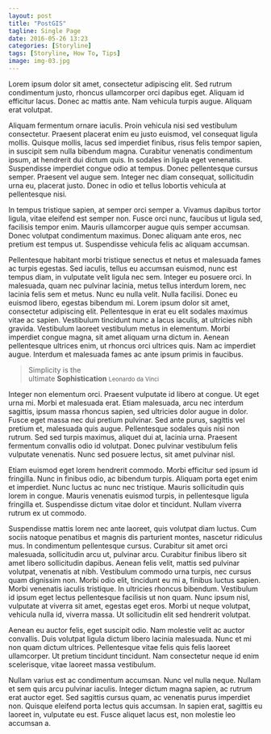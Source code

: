 ```yaml
---
layout: post
title: "PostGIS"
tagline: Single Page
date: 2016-05-26 13:23
categories: [Storyline]
tags: [Storyline, How To, Tips]
image: img-03.jpg
---
```


Lorem ipsum dolor sit amet, consectetur adipiscing elit. Sed rutrum condimentum justo, rhoncus ullamcorper orci dapibus eget. Aliquam id efficitur lacus. Donec ac mattis ante. Nam vehicula turpis augue. Aliquam erat volutpat.

Aliquam fermentum ornare iaculis. Proin vehicula nisi sed vestibulum consectetur. Praesent placerat enim eu justo euismod, vel consequat ligula mollis. Quisque mollis, lacus sed imperdiet finibus, risus felis tempor sapien, in suscipit sem nulla bibendum magna. Curabitur venenatis condimentum ipsum, at hendrerit dui dictum quis. In sodales in ligula eget venenatis. Suspendisse imperdiet congue odio at tempus. Donec pellentesque cursus semper. Praesent vel augue sem. Integer nec diam consequat, sollicitudin urna eu, placerat justo. Donec in odio et tellus lobortis vehicula at pellentesque nisi.

In tempus tristique sapien, at semper orci semper a. Vivamus dapibus tortor ligula, vitae eleifend est semper non. Fusce orci nunc, faucibus ut ligula sed, facilisis tempor enim. Mauris ullamcorper augue quis semper accumsan. Donec volutpat condimentum maximus. Donec aliquam ante eros, nec pretium est tempus ut. Suspendisse vehicula felis ac aliquam accumsan.

Pellentesque habitant morbi tristique senectus et netus et malesuada fames ac turpis egestas. Sed iaculis, tellus eu accumsan euismod, nunc est tempus diam, in vulputate velit ligula nec sem. Integer eu posuere orci. In malesuada, quam nec pulvinar lacinia, metus tellus interdum lorem, nec lacinia felis sem et metus. Nunc eu nulla velit. Nulla facilisi. Donec eu euismod libero, egestas bibendum mi. Lorem ipsum dolor sit amet, consectetur adipiscing elit. Pellentesque in erat eu elit sodales maximus vitae ac sapien. Vestibulum tincidunt nunc a lacus iaculis, at ultricies nibh gravida. Vestibulum laoreet vestibulum metus in elementum. Morbi imperdiet congue magna, sit amet aliquam urna dictum in. Aenean pellentesque ultrices enim, ut rhoncus orci ultrices quis. Nam ac imperdiet augue. Interdum et malesuada fames ac ante ipsum primis in faucibus.

<blockquote cite="http://gleesik.ro">
  Simplicity is the <br> ultimate <strong>Sophistication</strong>
  <small>Leonardo da Vinci</small>
</blockquote>

Integer non elementum orci. Praesent vulputate id libero at congue. Ut eget urna mi. Morbi et malesuada erat. Etiam malesuada, arcu nec interdum sagittis, ipsum massa rhoncus sapien, sed ultricies dolor augue in dolor. Fusce eget massa nec dui pretium pulvinar. Sed ante purus, sagittis vel pretium et, malesuada quis augue. Pellentesque sodales quis nisi non rutrum. Sed sed turpis maximus, aliquet dui at, lacinia urna. Praesent fermentum convallis odio id volutpat. Donec pulvinar vestibulum felis vulputate venenatis. Nunc sed posuere lectus, sit amet pulvinar nisl.

Etiam euismod eget lorem hendrerit commodo. Morbi efficitur sed ipsum id fringilla. Nunc in finibus odio, ac bibendum turpis. Aliquam porta eget enim et imperdiet. Nunc luctus ac nunc nec tristique. Mauris sollicitudin quis lorem in congue. Mauris venenatis euismod turpis, in pellentesque ligula fringilla et. Suspendisse dictum vitae dolor et tincidunt. Nullam viverra rutrum ex ut commodo.

Suspendisse mattis lorem nec ante laoreet, quis volutpat diam luctus. Cum sociis natoque penatibus et magnis dis parturient montes, nascetur ridiculus mus. In condimentum pellentesque cursus. Curabitur sit amet orci malesuada, sollicitudin arcu ut, pulvinar arcu. Curabitur finibus libero sit amet libero sollicitudin dapibus. Aenean felis velit, mattis sed pulvinar volutpat, venenatis at nibh. Vestibulum commodo urna turpis, nec cursus quam dignissim non. Morbi odio elit, tincidunt eu mi a, finibus luctus sapien. Morbi venenatis iaculis tristique. In ultricies rhoncus bibendum. Vestibulum id ipsum eget lectus pellentesque facilisis ut non quam. Nunc ipsum nisl, vulputate at viverra sit amet, egestas eget eros. Morbi ut neque volutpat, vehicula nulla id, viverra massa. Ut sollicitudin elit sed hendrerit volutpat.

Aenean eu auctor felis, eget suscipit odio. Nam molestie velit ac auctor convallis. Duis volutpat ligula dictum libero lacinia malesuada. Nunc et mi non quam dictum ultrices. Pellentesque vitae felis quis felis laoreet ullamcorper. Ut pretium tincidunt tincidunt. Nam consectetur neque id enim scelerisque, vitae laoreet massa vestibulum.

Nullam varius est ac condimentum accumsan. Nunc vel nulla neque. Nullam et sem quis arcu pulvinar iaculis. Integer dictum magna sapien, ac rutrum erat auctor eget. Sed sagittis cursus quam, ac venenatis purus imperdiet non. Quisque eleifend porta lectus quis accumsan. In sapien erat, sagittis eu laoreet in, vulputate eu est. Fusce aliquet lacus est, non molestie leo accumsan a.
